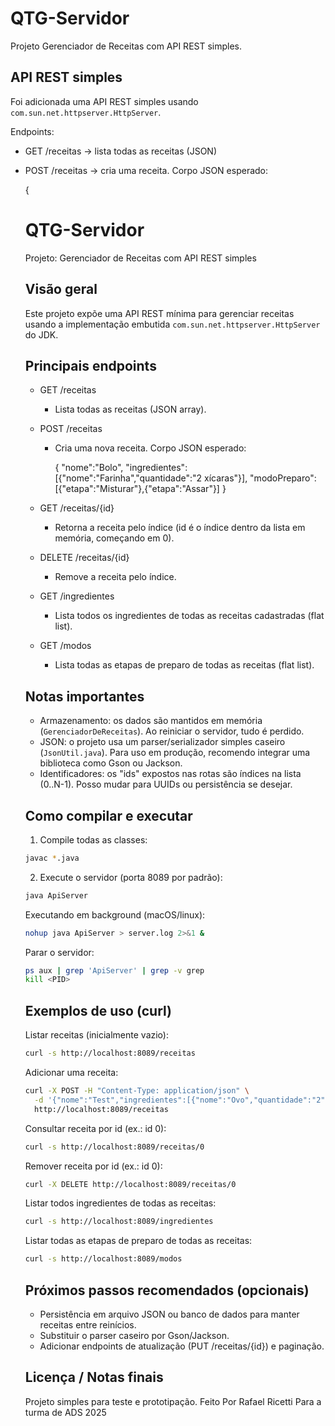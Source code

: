 # QTG-Servidor
Projeto Gerenciador de Receitas com API REST simples.

API REST simples
-----------------

Foi adicionada uma API REST simples usando `com.sun.net.httpserver.HttpServer`.

Endpoints:

- GET /receitas -> lista todas as receitas (JSON)
- POST /receitas -> cria uma receita. Corpo JSON esperado:

  {
    # QTG-Servidor
    Projeto: Gerenciador de Receitas com API REST simples

    Visão geral
    -----------

    Este projeto expõe uma API REST mínima para gerenciar receitas usando a implementação embutida `com.sun.net.httpserver.HttpServer` do JDK.

    Principais endpoints
    --------------------

    - GET /receitas
      - Lista todas as receitas (JSON array).
    - POST /receitas
      - Cria uma nova receita. Corpo JSON esperado:

        {
          "nome":"Bolo",
          "ingredientes":[{"nome":"Farinha","quantidade":"2 xícaras"}],
          "modoPreparo":[{"etapa":"Misturar"},{"etapa":"Assar"}]
        }

    - GET /receitas/{id}
      - Retorna a receita pelo índice (id é o índice dentro da lista em memória, começando em 0).
    - DELETE /receitas/{id}
      - Remove a receita pelo índice.
    - GET /ingredientes
      - Lista todos os ingredientes de todas as receitas cadastradas (flat list).
    - GET /modos
      - Lista todas as etapas de preparo de todas as receitas (flat list).

    Notas importantes
    -----------------

    - Armazenamento: os dados são mantidos em memória (`GerenciadorDeReceitas`). Ao reiniciar o servidor, tudo é perdido.
    - JSON: o projeto usa um parser/serializador simples caseiro (`JsonUtil.java`). Para uso em produção, recomendo integrar uma biblioteca como Gson ou Jackson.
    - Identificadores: os "ids" expostos nas rotas são índices na lista (0..N-1). Posso mudar para UUIDs ou persistência se desejar.

    Como compilar e executar
    ------------------------

    1. Compile todas as classes:

    ```bash
    javac *.java
    ```

    2. Execute o servidor (porta 8089 por padrão):

    ```bash
    java ApiServer
    ```

    Executando em background (macOS/linux):

    ```bash
    nohup java ApiServer > server.log 2>&1 &
    ```

    Parar o servidor:

    ```bash
    ps aux | grep 'ApiServer' | grep -v grep
    kill <PID>
    ```

    Exemplos de uso (curl)
    ----------------------

    Listar receitas (inicialmente vazio):

    ```bash
    curl -s http://localhost:8089/receitas
    ```

    Adicionar uma receita:

    ```bash
    curl -X POST -H "Content-Type: application/json" \
      -d '{"nome":"Test","ingredientes":[{"nome":"Ovo","quantidade":"2"}],"modoPreparo":[{"etapa":"Bater"}]}' \
      http://localhost:8089/receitas
    ```

    Consultar receita por id (ex.: id 0):

    ```bash
    curl -s http://localhost:8089/receitas/0
    ```

    Remover receita por id (ex.: id 0):

    ```bash
    curl -X DELETE http://localhost:8089/receitas/0
    ```

    Listar todos ingredientes de todas as receitas:

    ```bash
    curl -s http://localhost:8089/ingredientes
    ```

    Listar todas as etapas de preparo de todas as receitas:

    ```bash
    curl -s http://localhost:8089/modos
    ```

    Próximos passos recomendados (opcionais)
    ---------------------------------------

    - Persistência em arquivo JSON ou banco de dados para manter receitas entre reinícios.
    - Substituir o parser caseiro por Gson/Jackson.
    - Adicionar endpoints de atualização (PUT /receitas/{id}) e paginação.

    Licença / Notas finais
    ----------------------

    Projeto simples para teste e prototipação. 
    Feito Por Rafael Ricetti Para a turma de ADS 2025

